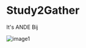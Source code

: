 # Study2Gather
It's ANDE Bij

![image1](https://preview.redd.it/btz6nxzynpw51.jpg?width=640&crop=smart&auto=webp&s=4d0a5db6a3efc7b6a2a691a3a96ed27aa2566d95)
